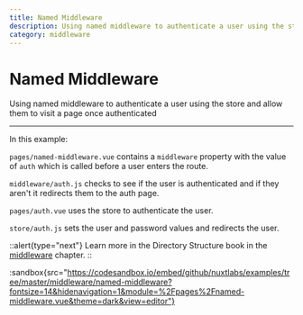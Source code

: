 ```yaml
---
title: Named Middleware
description: Using named middleware to authenticate a user using the store and allow them to visit a page once authenticated
category: middleware
---
```


# Named Middleware

Using named middleware to authenticate a user using the store and allow them to visit a page once authenticated

---

In this example:

`pages/named-middleware.vue` contains a `middleware` property with the value of `auth` which is called before a user enters the route.

`middleware/auth.js` checks to see if the user is authenticated and if they aren't it redirects them to the auth page.

`pages/auth.vue` uses the store to authenticate the user.

`store/auth.js` sets the user and password values and redirects the user.

::alert{type="next"}
Learn more in the Directory Structure book in the [middleware](/___documentation___directory-structure/middleware#named-middleware) chapter.
::

:sandbox{src="https://codesandbox.io/embed/github/nuxtlabs/examples/tree/master/middleware/named-middleware?fontsize=14&hidenavigation=1&module=%2Fpages%2Fnamed-middleware.vue&theme=dark&view=editor"}
